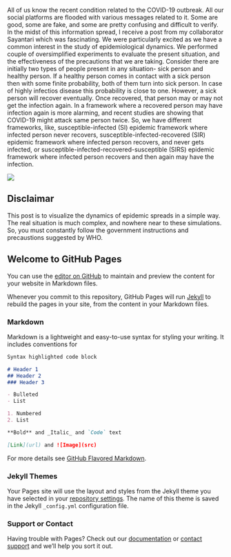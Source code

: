 All of us know the recent condition related to the COVID-19 outbreak. All our social platforms are flooded with various messages related to it. Some are good, some are fake, and some are pretty confusing and difficult to verify. In the midst of this information  spread, I receive a post from my collaborator Sayantari which was fascinating. We were particularly excited as we have a common interest in the study of epidemiological dynamics. We performed couple of oversimplified experiments to evaluate the present situation, and the effectiveness of the precautions that we are taking.
Consider there are initially two types of people present in any situation- sick person and healthy person. If a healthy person comes in contact with a sick person then with some finite probability, both of them turn into sick person. In case of highly infectios disease this probability is close to one. However, a sick person will recover eventually. Once recovered, that person may or may not get the infection again. In a framework where a recovered person may have infection again is more alarming, and recent studies are showing that COVID-19 might attack same person twice. So, we have different frameworks, like, susceptible-infected (SI) epidemic framework where infected person never recovers, susceptible-infected-recovered (SIR) epidemic framework  where infected person recovers, and never gets infected, or susceptible-infected-recovered-susceptible (SIRS) epidemic framework  where infected person recovers and then again may have the infection.

![](SI_SIR.gif)



## Disclaimar
This post is to visualize the dynamics of epidemic spreads in a simple way. The real situation is much complex, and nowhere near to these simulations. So, you must constantly follow the government instructions and precaustions suggested by WHO. 

## Welcome to GitHub Pages

You can use the [editor on GitHub](https://github.com/SaumikB/epidemiology_101/edit/master/README.md) to maintain and preview the content for your website in Markdown files.

Whenever you commit to this repository, GitHub Pages will run [Jekyll](https://jekyllrb.com/) to rebuild the pages in your site, from the content in your Markdown files.

### Markdown

Markdown is a lightweight and easy-to-use syntax for styling your writing. It includes conventions for

```markdown
Syntax highlighted code block

# Header 1
## Header 2
### Header 3

- Bulleted
- List

1. Numbered
2. List

**Bold** and _Italic_ and `Code` text

[Link](url) and ![Image](src)
```

For more details see [GitHub Flavored Markdown](https://guides.github.com/features/mastering-markdown/).

### Jekyll Themes

Your Pages site will use the layout and styles from the Jekyll theme you have selected in your [repository settings](https://github.com/SaumikB/epidemiology_101/settings). The name of this theme is saved in the Jekyll `_config.yml` configuration file.

### Support or Contact

Having trouble with Pages? Check out our [documentation](https://help.github.com/categories/github-pages-basics/) or [contact support](https://github.com/contact) and we’ll help you sort it out.
